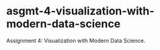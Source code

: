 # asgmt-4-visualization-with-modern-data-science
Assignment 4: Visualization with Modern Data Science.
